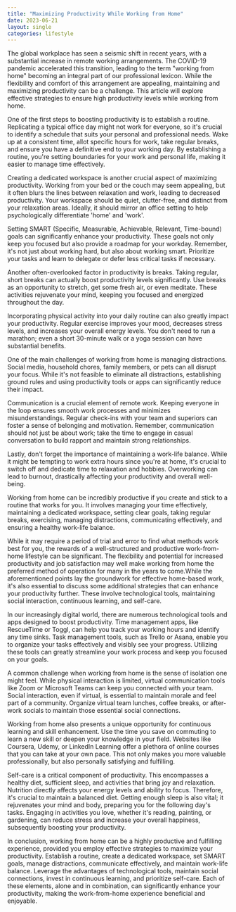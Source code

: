 ```yaml
---
title: "Maximizing Productivity While Working from Home"
date: 2023-06-21
layout: single
categories: lifestyle
---
```

The global workplace has seen a seismic shift in recent years, with a substantial increase in remote working arrangements. The COVID-19 pandemic accelerated this transition, leading to the term "working from home" becoming an integral part of our professional lexicon. While the flexibility and comfort of this arrangement are appealing, maintaining and maximizing productivity can be a challenge. This article will explore effective strategies to ensure high productivity levels while working from home.

One of the first steps to boosting productivity is to establish a routine. Replicating a typical office day might not work for everyone, so it's crucial to identify a schedule that suits your personal and professional needs. Wake up at a consistent time, allot specific hours for work, take regular breaks, and ensure you have a definitive end to your working day. By establishing a routine, you're setting boundaries for your work and personal life, making it easier to manage time effectively.

Creating a dedicated workspace is another crucial aspect of maximizing productivity. Working from your bed or the couch may seem appealing, but it often blurs the lines between relaxation and work, leading to decreased productivity. Your workspace should be quiet, clutter-free, and distinct from your relaxation areas. Ideally, it should mirror an office setting to help psychologically differentiate 'home' and 'work'.

Setting SMART (Specific, Measurable, Achievable, Relevant, Time-bound) goals can significantly enhance your productivity. These goals not only keep you focused but also provide a roadmap for your workday. Remember, it's not just about working hard, but also about working smart. Prioritize your tasks and learn to delegate or defer less critical tasks if necessary.

Another often-overlooked factor in productivity is breaks. Taking regular, short breaks can actually boost productivity levels significantly. Use breaks as an opportunity to stretch, get some fresh air, or even meditate. These activities rejuvenate your mind, keeping you focused and energized throughout the day.

Incorporating physical activity into your daily routine can also greatly impact your productivity. Regular exercise improves your mood, decreases stress levels, and increases your overall energy levels. You don't need to run a marathon; even a short 30-minute walk or a yoga session can have substantial benefits.

One of the main challenges of working from home is managing distractions. Social media, household chores, family members, or pets can all disrupt your focus. While it's not feasible to eliminate all distractions, establishing ground rules and using productivity tools or apps can significantly reduce their impact.

Communication is a crucial element of remote work. Keeping everyone in the loop ensures smooth work processes and minimizes misunderstandings. Regular check-ins with your team and superiors can foster a sense of belonging and motivation. Remember, communication should not just be about work; take the time to engage in casual conversation to build rapport and maintain strong relationships.

Lastly, don't forget the importance of maintaining a work-life balance. While it might be tempting to work extra hours since you're at home, it's crucial to switch off and dedicate time to relaxation and hobbies. Overworking can lead to burnout, drastically affecting your productivity and overall well-being.

Working from home can be incredibly productive if you create and stick to a routine that works for you. It involves managing your time effectively, maintaining a dedicated workspace, setting clear goals, taking regular breaks, exercising, managing distractions, communicating effectively, and ensuring a healthy work-life balance.

While it may require a period of trial and error to find what methods work best for you, the rewards of a well-structured and productive work-from-home lifestyle can be significant. The flexibility and potential for increased productivity and job satisfaction may well make working from home the preferred method of operation for many in the years to come.While the aforementioned points lay the groundwork for effective home-based work, it's also essential to discuss some additional strategies that can enhance your productivity further. These involve technological tools, maintaining social interaction, continuous learning, and self-care.

In our increasingly digital world, there are numerous technological tools and apps designed to boost productivity. Time management apps, like RescueTime or Toggl, can help you track your working hours and identify any time sinks. Task management tools, such as Trello or Asana, enable you to organize your tasks effectively and visibly see your progress. Utilizing these tools can greatly streamline your work process and keep you focused on your goals.

A common challenge when working from home is the sense of isolation one might feel. While physical interaction is limited, virtual communication tools like Zoom or Microsoft Teams can keep you connected with your team. Social interaction, even if virtual, is essential to maintain morale and feel part of a community. Organize virtual team lunches, coffee breaks, or after-work socials to maintain those essential social connections.

Working from home also presents a unique opportunity for continuous learning and skill enhancement. Use the time you save on commuting to learn a new skill or deepen your knowledge in your field. Websites like Coursera, Udemy, or LinkedIn Learning offer a plethora of online courses that you can take at your own pace. This not only makes you more valuable professionally, but also personally satisfying and fulfilling.

Self-care is a critical component of productivity. This encompasses a healthy diet, sufficient sleep, and activities that bring joy and relaxation. Nutrition directly affects your energy levels and ability to focus. Therefore, it's crucial to maintain a balanced diet. Getting enough sleep is also vital; it rejuvenates your mind and body, preparing you for the following day's tasks. Engaging in activities you love, whether it's reading, painting, or gardening, can reduce stress and increase your overall happiness, subsequently boosting your productivity.

In conclusion, working from home can be a highly productive and fulfilling experience, provided you employ effective strategies to maximize your productivity. Establish a routine, create a dedicated workspace, set SMART goals, manage distractions, communicate effectively, and maintain work-life balance. Leverage the advantages of technological tools, maintain social connections, invest in continuous learning, and prioritize self-care. Each of these elements, alone and in combination, can significantly enhance your productivity, making the work-from-home experience beneficial and enjoyable.